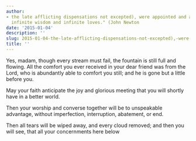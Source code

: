 ```yaml
---
author:
- the late afflicting dispensations not excepted), were appointed and adjusted by
  infinite wisdom and infinite loves." (John Newton
date: '2015-01-04'
description: ''
slug: 2015-01-04-the-late-afflicting-dispensations-not-excepted),-were-appointed-and-adjusted-by-infinite-wisdom-and-infinite-loves."-(john-newton
title: ''
---
```

Yes, madam, though every stream must fail, the fountain is still full and flowing. All the comfort you ever received in your dear friend was from the Lord, who is abundantly able to comfort you still; and he is gone but a little before you. 

May your faith anticipate the joy and glorious meeting that you will shortly have in a better world. 

Then your worship and converse together will be to unspeakable advantage, without imperfection, interruption, abatement, or end. 

Then all tears will be wiped away, and every cloud removed; and then you will see, that all your concernments here below



